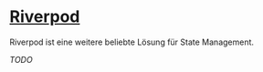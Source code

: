 # [Riverpod](https://riverpod.dev/de/docs/introduction/why_riverpod)

Riverpod ist eine weitere beliebte Lösung für State Management.

*TODO*